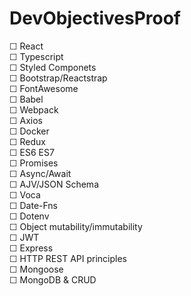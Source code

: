 # DevObjectivesProof
&#9744; React  
&#9744; Typescript  
&#9744; Styled Componets  
&#9744; Bootstrap/Reactstrap  
&#9744; FontAwesome  
&#9744; Babel  
&#9744; Webpack  
&#9744; Axios  
&#9744; Docker  
&#9744; Redux  
&#9744; ES6 ES7  
&#9744; Promises  
&#9744; Async/Await  
&#9744; AJV/JSON Schema  
&#9744; Voca  
&#9744; Date-Fns  
&#9744; Dotenv  
&#9744; Object mutability/immutability  
&#9744; JWT  
&#9744; Express  
&#9744; HTTP REST API principles  
&#9744; Mongoose  
&#9744; MongoDB & CRUD  
